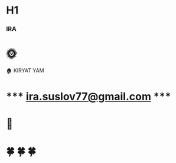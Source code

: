 # H1
### IRA ###

# :sun_with_face: 
:derelict_house: KIRYAT YAM 
# *** ira.suslov77@gmail.com *** #

# :sunflower: #
 
# :four_leaf_clover: :four_leaf_clover: :four_leaf_clover: #

